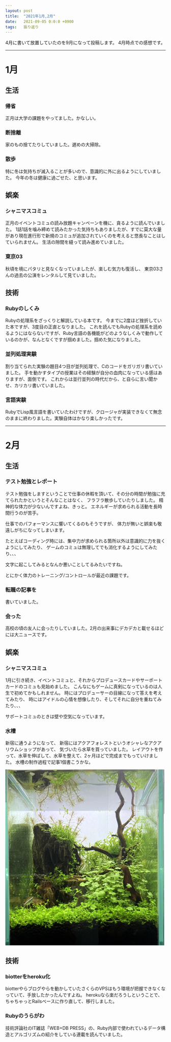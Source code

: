 ```yaml
---
layout: post
title:  "2021年1月,2月"
date:   2021-09-05 0:0:0 +0900
tags:   振り返り
---
```


4月に書いて放置していたのを9月になって投稿します。
4月時点での感想です。

---

# 1月

## 生活

### 帰省

正月は大学の課題をやってました。かなしい。

### 断捨離

家のもの捨てたりしていました。遅めの大掃除。

### 散歩

特に冬は気持ちが滅入ることが多いので、意識的に外に出るようにしていました。
今年の冬は健康に過ごせた、と思います。

## 娯楽

### シャニマスコミュ

正月のイベントコミュの読み放題キャンペーンを機に、貪るように読んでいました。
1話1話を噛み締めて読みたかった気持ちもありましたが、すでに莫大な量があり現在進行形で新規のコミュが追加されていくのを考えると悠長なことはしていられません。
生活の隙間を縫って読み進めていました。

### 東京03

秋頃を境にパタリと見なくなっていましたが、楽しむ気力も復活し、
東京03さんの過去の公演をレンタルして見ていました。

## 技術

### Rubyのしくみ

Rubyの処理系をざっくりと解説している本です。
今までに2度ほど挫折していた本ですが、3度目の正直となりました。
これを読んでもRubyの処理系を読めるようにはならないですが、Ruby言語の各機能がどのようなしくみで動作しているのかが、なんとなくですが掴めました。掴めた気になりました。

### 並列処理実験

割り当てられた実験の題目4つ目が並列処理で、Cのコードをガリガリ書いていました。
手を動かすタイプの授業はその経験が自分の血肉になっている感はありますが、面倒です。
これからは並行並列の時代だから、と自らに言い聞かせ、カリカリ書いていました。

### 言語実験

RubyでLisp風言語を書いていたわけですが、クロージャが実装できなくて無念のままに終わりました。実験自体はかなり楽しかったです。

---

# 2月

## 生活

### テスト勉強とレポート

テスト勉強をしますということで仕事の休暇を頂いて、その分の時間が勉強に充てられたかというとそんなことはなく、
フラフラ散歩していたりしました。
精神的な体力が少ないんですよね、きっと。
エネルギーが求められる活動を長時間行うのが苦手。

仕事でのパフォーマンスに響いてくるのもそうですが、
体力が無いと娯楽も敬遠しがちになってしまいます。

たとえばコーディング時には、集中力が求められる箇所以外は意識的に力を抜くようにしてみたり、
ゲームのコミュは無理してでも消化するようにしてみたり、、、

文字に起こしてみるとなんか悪いことしてるみたいですね。

とにかく体力のトレーニング/コントロールが最近の課題です。

### 転職の記事を

書いていました。

### 会った

高校の頃の友人に会ったりしていました。2月の出来事にデカデカと載せるほどには大ニュースです。

## 娯楽

### シャニマスコミュ

1月に引き続き、イベントコミュと、それからプロデュースカードやサーポートカードのコミュも見始めました。
こんなにもゲームに真剣になっているのは人生で初めてかもしれません。
時にはプロデューサーの目線になって答えを考えてみたり、
時にはアイドルの心情を想像したり、そしてそれに自分を重ねてみたり、、、

サポートコミュのときは壁や空気になっています。

### 水槽

新宿に通うようになって、
新宿にはアクアフォレストというオシャレなアクアリウムショップがあって、
気づいたら水草を買っていました。
レイアウトを作って、水草を伸ばして、水草を整えて、2ヶ月ほどで完成までもっていけました。
水槽の制作過程で記事1個書こうかな。

<img src="/assets/2021-09-05-from202101to202102/aqua.jpg" alt="水槽" style="width: 500px;">

## 技術

### biotterをheroku化

biotterやらブログやらを動かしていたさくらのVPSはもう環境が把握できなくなっていて、手放したかったんですよね。
herokuなら楽だろうしということで、ちゃちゃっとRailsベースに作り直して、移行しました。

### Rubyのうらがわ

技術評論社のIT雑誌「WEB+DB PRESS」の、Ruby内部で使われているデータ構造とアルゴリズムの紹介をしている連載を読んでいました。


